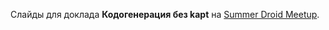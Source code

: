 Слайды для доклада **Кодогенерация без kapt** на [Summer Droid Meetup](https://funcorp.timepad.ru/event/1014745/).
